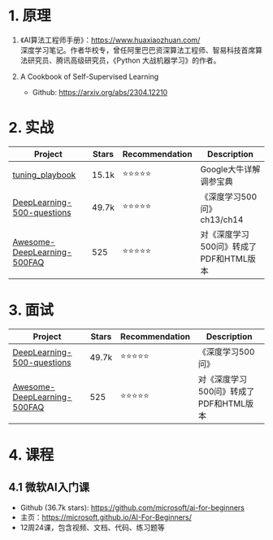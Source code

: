 # 1. 原理
1. 《AI算法工程师手册》：https://www.huaxiaozhuan.com/   
    深度学习笔记。作者华校专，曾任阿里巴巴资深算法工程师、智易科技首席算法研究员、腾讯高级研究员，《Python 大战机器学习》的作者。

2. A Cookbook of Self-Supervised Learning
    - Github: https://arxiv.org/abs/2304.12210
  
# 2. 实战
|  Project | Stars | Recommendation | Description |
|----|----|----|----|
| [tuning_playbook](https://github.com/google-research/tuning_playbook) | 15.1k | :star::star::star::star::star: | Google大牛详解调参宝典 |
| [DeepLearning-500-questions](https://github.com/scutan90/DeepLearning-500-questions) | 49.7k | :star::star::star::star::star: | 《深度学习500问》 ch13/ch14 |
| [Awesome-DeepLearning-500FAQ](https://github.com/shliang0603/Awesome-DeepLearning-500FAQ) | 525 | :star::star::star::star::star: | 对《深度学习500问》转成了PDF和HTML版本 |  


# 3. 面试
|  Project | Stars | Recommendation | Description |
|----|----|----|----|
| [DeepLearning-500-questions](https://github.com/scutan90/DeepLearning-500-questions) | 49.7k | :star::star::star::star::star: | 《深度学习500问》 |
| [Awesome-DeepLearning-500FAQ](https://github.com/shliang0603/Awesome-DeepLearning-500FAQ) | 525 | :star::star::star::star::star: | 对《深度学习500问》转成了PDF和HTML版本 |  

# 4. 课程

## 4.1 微软AI入门课

- Github (36.7k stars): https://github.com/microsoft/ai-for-beginners
- 主页：https://microsoft.github.io/AI-For-Beginners/
- 12周24课，包含视频、文档、代码、练习题等